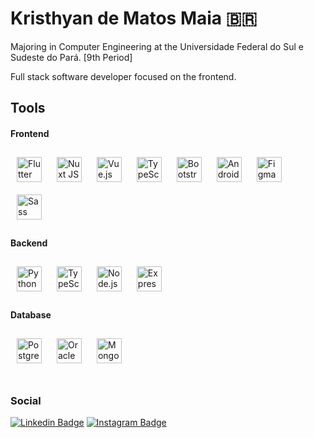 # Kristhyan de Matos Maia 🇧🇷


<div align="start"> Majoring in Computer Engineering at the Universidade Federal do Sul e Sudeste do Pará. [9th Period]
  
Full stack software developer focused on the frontend. </div>

## Tools
#### Frontend  
<div align="start"> 
<img style="margin: 10px" src="https://profilinator.rishav.dev/skills-assets/flutterio-icon.svg" alt="Flutter" height="40" />  
<img style="margin: 10px" src="https://profilinator.rishav.dev/skills-assets/nuxt.png" alt="Nuxt JS" height="40" />  
<img style="margin: 10px" src="https://profilinator.rishav.dev/skills-assets/vuejs-original-wordmark.svg" alt="Vue.js" height="40" />   
<img style="margin: 10px" src="https://profilinator.rishav.dev/skills-assets/typescript-original.svg" alt="TypeScript" height="40" /> 
<img style="margin: 10px" src="https://profilinator.rishav.dev/skills-assets/bootstrap-plain.svg" alt="Bootstrap" height="40" />  
<img style="margin: 10px" src="https://profilinator.rishav.dev/skills-assets/android-original-wordmark.svg" alt="Android" height="40" />
<img style="margin: 10px" src="https://profilinator.rishav.dev/skills-assets/figma-icon.svg" alt="Figma" height="40" />     
<img style="margin: 10px" src="https://profilinator.rishav.dev/skills-assets/sass-original.svg" alt="Sass" height="40" />  
</div>

#### Backend  
<div align="start">  
<img style="margin: 10px" src="https://profilinator.rishav.dev/skills-assets/python-original.svg" alt="Python" height="40" />    
<img style="margin: 10px" src="https://profilinator.rishav.dev/skills-assets/typescript-original.svg" alt="TypeScript" height="40" />   
<img style="margin: 10px" src="https://profilinator.rishav.dev/skills-assets/nodejs-original-wordmark.svg" alt="Node.js" height="40" /> 
<img style="margin: 10px" src="https://profilinator.rishav.dev/skills-assets/express-original-wordmark.svg" alt="Express.js" height="40" />
</div>

#### Database  
<div align="start">  
<img style="margin: 10px" src="https://profilinator.rishav.dev/skills-assets/postgresql-original-wordmark.svg" alt="PostgreSQL" height="40" />  
<img style="margin: 10px" src="https://profilinator.rishav.dev/skills-assets/oracle-original.svg" alt="Oracle" height="40" />  
<img style="margin: 10px" src="https://profilinator.rishav.dev/skills-assets/mongodb-original-wordmark.svg" alt="MongoDB" height="40" />  
</div>
  
<br/>


### Social
[![Linkedin Badge](https://img.shields.io/badge/LinkedIn-0077B5?style=for-the-badge&logo=linkedin&logoColor=white)](https://www.linkedin.com/in/kristhyan-de-matos-maia/)
[![Instagram Badge](https://img.shields.io/badge/Instagram-E4405F?style=for-the-badge&logo=instagram&logoColor=white)](https://www.instagram.com/_kristhyan/)
